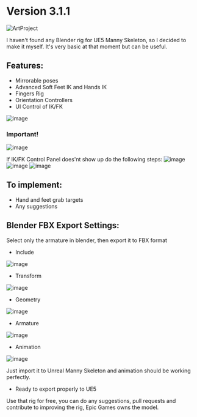 # Version 3.1.1
![ArtProject](https://github.com/user-attachments/assets/6ebeda55-63dd-4832-a639-5e55924e07d8)

I haven't found any Blender rig for UE5 Manny Skeleton, so I decided to make it myself. It's very basic at that moment but can be useful.

## Features:

- Mirrorable poses
- Advanced Soft Feet IK and Hands IK
- Fingers Rig
- Orientation Controllers
- UI Control of IK/FK
  
![image](https://github.com/user-attachments/assets/ebaf3b9d-f7ee-4b03-87a0-8794794c83f1)

### Important!
![image](https://github.com/user-attachments/assets/7235bb43-5531-414c-9b60-fde285a45264)

If IK/FK Control Panel does'nt show up do the following steps:
![image](https://github.com/user-attachments/assets/b47ddbfc-0de6-4f2d-9823-f551b1cd7e0b)
![image](https://github.com/user-attachments/assets/74fcb357-630e-4e47-a824-fa60f9d0b7e9)
![image](https://github.com/user-attachments/assets/179e130a-f181-466c-ad2b-de18255e4888)

## To implement:
- Hand and feet grab targets
- Any suggestions

## Blender FBX Export Settings:

Select only the armature in blender, then export it to FBX format

- Include

![image](https://github.com/user-attachments/assets/e23e04f8-be57-42f0-90c1-38b9810b954b)
- Transform

![image](https://github.com/user-attachments/assets/671e308d-b081-4424-a401-b0608684d14d)
- Geometry

![image](https://github.com/user-attachments/assets/74543d60-33c7-4b56-aa4a-bd7a5c9afc3b)
- Armature

![image](https://github.com/user-attachments/assets/20d1c5e1-1824-43a6-86a0-a1ad98b4aca5)
- Animation

![image](https://github.com/user-attachments/assets/54ed6b98-63fb-4164-959e-715d777bb1d5)


Just import it to Unreal Manny Skeleton and animation should be working perfectly.
- Ready to export properly to UE5

Use that rig for free, you can do any suggestions, pull requests and contribute to improving the rig, Epic Games owns the model.
